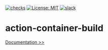 [![checks](https://github.com/martoc/action-container-build/actions/workflows/checks.yml/badge.svg?branch=main&event=push)](https://github.com/martoc/action-container-build/actions/workflows/checks.yml)
[![License: MIT](https://img.shields.io/badge/License-MIT-yellow.svg)](https://opensource.org/licenses/MIT)
[![slack](https://img.shields.io/badge/slack-general-brightgreen.svg?logo=slack)](https://app.slack.com/messages/T8L8AAD3M/C8LBHLSVA)

# action-container-build

[Documentation >>](./docs/index.md)
